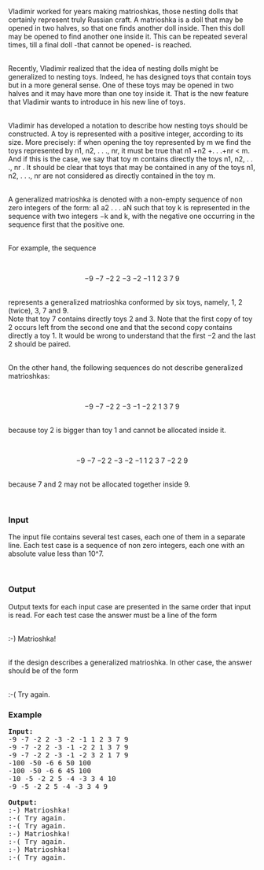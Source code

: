 <p>Vladimir worked for years making matrioshkas, those nesting dolls that certainly represent truly Russian craft. A matrioshka is a doll that may be opened in two halves, so that one finds another doll inside. Then this doll may be opened to find another one inside it. This can be repeated several times, till a final doll -that cannot be opened- is reached.

</p><p><br>Recently, Vladimir realized that the idea of nesting dolls might be generalized to nesting toys. Indeed, he has designed toys that contain toys but in a more general sense. One of these toys may be opened in two halves and it may have more than one toy inside it. That is the new feature that Vladimir wants to introduce in his new line of toys.

</p><p><br>Vladimir has developed a notation to describe how nesting toys should be constructed. A toy is represented with a positive integer, according to its size. More precisely: if when opening the toy represented by m we find the toys represented by n1, n2, . . ., nr, it must be true that n1 +n2 +. . .+nr &lt; m. And if this is the case, we say that toy m contains directly the toys n1, n2, . . ., nr . It should be clear that toys that may be contained in any of the toys n1, n2, . . ., nr are not considered as directly contained in the toy m.


</p><p><br>A generalized matrioshka is denoted with a non-empty sequence of non zero integers of the form:
a1 a2 . . . aN such that toy k is represented in the sequence with two integers −k and k, with the negative
one occurring in the sequence first that the positive one.

</p><p><br>For example, the sequence


</p><p><br></p><center>−9  −7  −2  2  −3  −2  −1  1  2  3  7  9</center>


<p><br>represents a generalized matrioshka conformed by six toys, namely, 1, 2 (twice), 3, 7 and 9.
<br>Note that toy 7 contains directly toys 2 and 3. Note that the first copy of toy 2 occurs left from the second one and that the second copy contains directly a toy 1. It would be wrong to understand that the first −2 and the last 2 should be paired.

</p><p><br>On the other hand, the following sequences do not describe generalized matrioshkas:

</p><p><br></p><center>−9  −7  −2  2  −3  −1  −2  2  1  3  7  9</center>

<p><br>because toy 2 is bigger than toy 1 and cannot be allocated inside it.

</p><p><br></p><center>−9  −7  −2  2  −3  −2  −1  1  2  3  7  −2  2  9</center>

<p><br>because 7 and 2 may not be allocated together inside 9.

</p><p><br>
</p><h3>Input</h3>
<p>The input file contains several test cases, each one of them in a separate line. Each test case is a sequence of non zero integers, each one with an absolute value less than 10^7.

</p><p><br>
</p><h3>Output</h3>
<p>Output texts for each input case are presented in the same order that input is read. For each test case the answer must be a line of the form

</p><p><br>:-) Matrioshka!
</p><p><br>if the design describes a generalized matrioshka. In other case, the answer should be of the form
</p><p><br>:-( Try again.

<br>
</p><h3>Example</h3>

<pre><b>Input:</b>
-9 -7 -2 2 -3 -2 -1 1 2 3 7 9
-9 -7 -2 2 -3 -1 -2 2 1 3 7 9
-9 -7 -2 2 -3 -1 -2 3 2 1 7 9
-100 -50 -6 6 50 100
-100 -50 -6 6 45 100
-10 -5 -2 2 5 -4 -3 3 4 10
-9 -5 -2 2 5 -4 -3 3 4 9

<b>Output:</b>
:-) Matrioshka!
:-( Try again.
:-( Try again.
:-) Matrioshka!
:-( Try again.
:-) Matrioshka!
:-( Try again.
</pre>